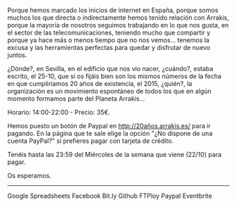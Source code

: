 Porque hemos marcado los inicios de internet en España, porque somos muchos los que directa o indirectamente hemos tenido relación con Arrakis, porque la mayoría de nosotros seguimos trabajando en lo que nos gusta, en el sector de las telecomunicaciones, teniendo mucho que compartir y porque ya hace más o menos tiempo que no nos vemos… tenemos la excusa y las herramientas perfectas para quedar y disfrutar de nuevo juntos.

¿Dónde?, en Sevilla, en el edificio que nos vio nacer, ¿cuándo?, estaba escrito, el 25-10, que si os fijáis bien son los mismos números de la fecha en que cumpliríamos 20 años de existencia, el 2015, ¿quién?, la organización es un movimiento espontáneo de todos los que en algún momento formamos parte del Planeta Arrakis… 

Horario: 14:00-22:00 - Precio: 35€.

Hemos puesto un botón de Paypal en http://20años.arrakis.es/ para ir pagando. En la página que te sale elige la opción "¿No dispone de una cuenta PayPal?" si prefieres pagar con tarjeta de crédito.

Tenéis hasta las 23:59 del Miércoles de la semana que viene (22/10) para pagar.

Os esperamos.

---

Google Spreadsheets
Facebook
Bit.ly
Github
FTPloy
Paypal
Eventbrite
